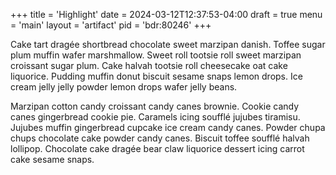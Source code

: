 +++
title = 'Highlight'
date = 2024-03-12T12:37:53-04:00
draft = true
menu = 'main'
layout = 'artifact'
pid = 'bdr:80246'
+++

Cake tart dragée shortbread chocolate sweet marzipan danish. Toffee sugar plum muffin wafer marshmallow. Sweet roll tootsie roll sweet marzipan croissant sugar plum. Cake halvah tootsie roll cheesecake oat cake liquorice. Pudding muffin donut biscuit sesame snaps lemon drops. Ice cream jelly jelly powder lemon drops wafer jelly beans.

Marzipan cotton candy croissant candy canes brownie. Cookie candy canes gingerbread cookie pie. Caramels icing soufflé jujubes tiramisu. Jujubes muffin gingerbread cupcake ice cream candy canes. Powder chupa chups chocolate cake powder candy canes. Biscuit toffee soufflé halvah lollipop. Chocolate cake dragée bear claw liquorice dessert icing carrot cake sesame snaps.
